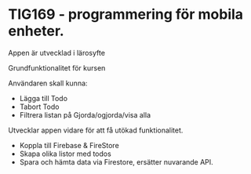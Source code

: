 # TIG169 - programmering för mobila enheter.

Appen är utvecklad i lärosyfte

Grundfunktionalitet för kursen

Användaren skall kunna:

- Lägga till Todo
- Tabort Todo
- Filtrera listan på Gjorda/ogjorda/visa alla

Utvecklar appen vidare för att få utökad funktionalitet.

- Koppla till Firebase & FireStore
- Skapa olika listor med todos
- Spara och hämta data via Firestore, ersätter nuvarande API.
